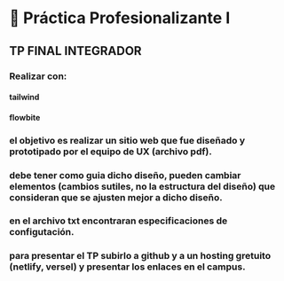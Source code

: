 👋 Práctica Profesionalizante I
===================================

## TP FINAL INTEGRADOR
### Realizar con:
#### tailwind
#### flowbite

### el objetivo es realizar un sitio web que fue diseñado y prototipado por el equipo de UX (archivo pdf).
### debe tener como guia dicho diseño, pueden cambiar elementos (cambios sutiles, no la estructura del diseño) que consideran que se ajusten mejor a dicho diseño.
### en el archivo txt encontraran especificaciones de configutación.

### para presentar el TP subirlo a github y a un hosting gretuito (netlify, versel) y presentar los enlaces en el campus.